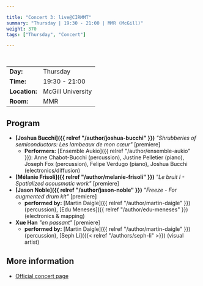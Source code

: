 ```yaml
---

title: "Concert 3: live@CIRMMT"
summary: "Thursday | 19:30 - 21:00 | MMR (McGill)"
weight: 370
tags: ["Thursday", "Concert"]

---
```


<br>

| | |
| - | - |
| **Day:** | Thursday |
| **Time:** | 19:30 - 21:00 |
| **Location:** | McGill University |
| **Room:** | MMR |

## Program

- **[Joshua Bucchi]({{ relref "/author/joshua-bucchi" }})** *"Shrubberies  of  semiconductors:  Les  lambeaux  de  mon  cœur"* [premiere]
  - **Performers:** [Ensemble Aukio]({{ relref "/author/ensemble-aukio" }}): Anne Chabot-Bucchi (percussion), Justine Pelletier (piano), Joseph Fox (percussion), Felipe Verdugo (piano), Joshua Bucchi (electronics/diffusion)
- **[Mélanie Frisoli]({{ relref "/author/melanie-frisoli" }})** *"Le bruit I - Spatialized acousmatic work"* [premiere]
- **[Jason Noble]({{ relref "/author/jason-noble" }})** *"Freeze - For augmented drum kit"* [premiere]
  - **performed by:** [Martin Daigle]({{ relref "/author/martin-daigle" }}) (percussion), [Edu Meneses]({{ relref "/author/edu-meneses" }}) (electronics & mapping)
- **Xue Han** *"en passant"* [premiere]
  - **performed by:** [Martin Daigle]({{ relref "/author/martin-daigle" }}) (percussion), [Seph Li]({{< relref "/authors/seph-li" >}}) (visual artist)

## More information

- [Official concert page](https://www.cirmmt.org/en/events/live-cirmmt/student-commissions)